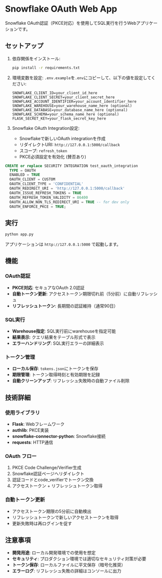 # Snowflake OAuth Web App

Snowflake OAuth認証（PKCE対応）を使用してSQL実行を行うWebアプリケーションです。

## セットアップ

1. 依存関係をインストール:
   ```bash
   pip install -r requirements.txt
   ```

2. 環境変数を設定:
   `.env.example`を`.env`にコピーして、以下の値を設定してください:
   ```
   SNOWFLAKE_CLIENT_ID=your_client_id_here
   SNOWFLAKE_CLIENT_SECRET=your_client_secret_here
   SNOWFLAKE_ACCOUNT_IDENTIFIER=your_account_identifier_here
   SNOWFLAKE_WAREHOUSE=your_warehouse_name_here (optional)
   SNOWFLAKE_DATABASE=your_database_name_here (optional)
   SNOWFLAKE_SCHEMA=your_schema_name_here (optional)
   FLASK_SECRET_KEY=your_flask_secret_key_here
   ```

3. Snowflake OAuth Integration設定:
   - Snowflakeで新しいOAuth integrationを作成
   - リダイレクトURI: `http://127.0.0.1:5000/callback`
   - スコープ: `refresh_token`
   - PKCE必須設定を有効化 (賛否あり)

```sql
CREATE or replace SECURITY INTEGRATION test_oauth_integration
  TYPE = OAUTH
  ENABLED = TRUE
  OAUTH_CLIENT = CUSTOM
  OAUTH_CLIENT_TYPE = 'CONFIDENTIAL'
  OAUTH_REDIRECT_URI = 'http://127.0.0.1:5000/callback' 
  OAUTH_ISSUE_REFRESH_TOKENS = TRUE
  OAUTH_REFRESH_TOKEN_VALIDITY = 86400
  OAUTH_ALLOW_NON_TLS_REDIRECT_URI = TRUE -- for dev only
  OAUTH_ENFORCE_PKCE = TRUE;
```

## 実行

```bash
python app.py
```

アプリケーションは `http://127.0.0.1:5000` で起動します。

## 機能

### OAuth認証
- **PKCE対応**: セキュアなOAuth 2.0認証
- **自動トークン更新**: アクセストークン期限切れ前（5分前）に自動リフレッシュ
- **リフレッシュトークン**: 長期間の認証維持（通常90日）

### SQL実行
- **Warehouse指定**: SQL実行前にwarehouseを指定可能
- **結果表示**: クエリ結果をテーブル形式で表示
- **エラーハンドリング**: SQL実行エラーの詳細表示

### トークン管理
- **ローカル保存**: `tokens.json`にトークンを保存
- **期限管理**: トークン取得時刻と有効期限を記録
- **自動クリーンアップ**: リフレッシュ失敗時の自動ファイル削除

## 技術詳細

### 使用ライブラリ
- **Flask**: Webフレームワーク
- **authlib**: PKCE実装
- **snowflake-connector-python**: Snowflake接続
- **requests**: HTTP通信

### OAuth フロー
1. PKCE Code Challenge/Verifier生成
2. Snowflake認証ページへリダイレクト
3. 認証コードとcode_verifierでトークン交換
4. アクセストークン + リフレッシュトークン取得

### 自動トークン更新
- アクセストークン期限の5分前に自動検出
- リフレッシュトークンで新しいアクセストークンを取得
- 更新失敗時は再ログインを促す

## 注意事項

- **開発用途**: ローカル開発環境での使用を想定
- **セキュリティ**: プロダクション環境では適切なセキュリティ対策が必要
- **トークン保存**: ローカルファイルに平文保存（暗号化推奨）
- **エラーログ**: リフレッシュ失敗の詳細はコンソールに出力
